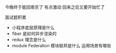 今晚终于能回南京了 有点激动 回来之后又要开始忙了

面试题积累

- 小程序底层原理是什么
- fiber 是如何异步渲染的
- redux 理念是什么
- module Federation 模块联邦是什么 运用场景有哪些
